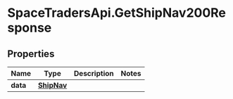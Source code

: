 # SpaceTradersApi.GetShipNav200Response

## Properties

Name | Type | Description | Notes
------------ | ------------- | ------------- | -------------
**data** | [**ShipNav**](ShipNav.md) |  | 


